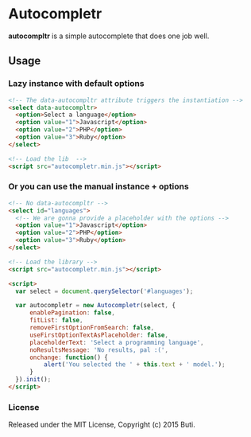 # Autocompletr

**autocompltr** is a simple autocomplete that does one job well.

## Usage

### Lazy instance with default options

```html
<!-- The data-autocompltr attribute triggers the instantiation -->
<select data-autocompltr>
  <option>Select a language</option>
  <option value="1">Javascript</option>
  <option value="2">PHP</option>
  <option value="3">Ruby</option>
</select>

<!-- Load the lib  -->
<script src="autocompletr.min.js"></script>
```

### Or you can use the manual instance + options

```html
<!-- No data-autocompltr -->
<select id="languages">
  <!-- We are gonna provide a placeholder with the options -->
  <option value="1">Javascript</option>
  <option value="2">PHP</option>
  <option value="3">Ruby</option>
</select>

<!-- Load the library -->
<script src="autocompletr.min.js"></script>

<script>
  var select = document.querySelector('#languages');

  var autocompletr = new Autocompletr(select, {
      enablePagination: false,
      fitList: false,
      removeFirstOptionFromSearch: false,
      useFirstOptionTextAsPlaceholder: false,
      placeholderText: 'Select a programming language',
      noResultsMessage: 'No results, pal :(',
      onchange: function() {
          alert('You selected the ' + this.text + ' model.');
      }
  }).init();
</script>
```

### License

Released under the MIT License, Copyright (c) 2015 Buti.
